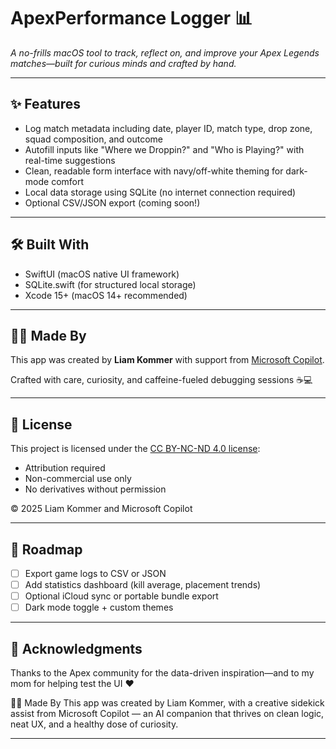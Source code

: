 # ApexPerformance Logger 📊

_A no-frills macOS tool to track, reflect on, and improve your Apex Legends matches—built for curious minds and crafted by hand._

---

## ✨ Features

- Log match metadata including date, player ID, match type, drop zone, squad composition, and outcome
- Autofill inputs like "Where we Droppin?" and "Who is Playing?" with real-time suggestions
- Clean, readable form interface with navy/off-white theming for dark-mode comfort
- Local data storage using SQLite (no internet connection required)
- Optional CSV/JSON export (coming soon!)

---

## 🛠️ Built With

- SwiftUI (macOS native UI framework)
- SQLite.swift (for structured local storage)
- Xcode 15+ (macOS 14+ recommended)

---

## 🧑‍💻 Made By

This app was created by **Liam Kommer** with support from [Microsoft Copilot](https://www.microsoft.com/copilot).

Crafted with care, curiosity, and caffeine-fueled debugging sessions ☕💻

---

## 📜 License

This project is licensed under the [CC BY-NC-ND 4.0 license](https://creativecommons.org/licenses/by-nc-nd/4.0/):

- Attribution required
- Non-commercial use only
- No derivatives without permission

© 2025 Liam Kommer and Microsoft Copilot

---

## 🚀 Roadmap

- [ ] Export game logs to CSV or JSON
- [ ] Add statistics dashboard (kill average, placement trends)
- [ ] Optional iCloud sync or portable bundle export
- [ ] Dark mode toggle + custom themes

---

## 🤘 Acknowledgments

Thanks to the Apex community for the data-driven inspiration—and to my mom for helping test the UI ❤️

🧑‍💻 Made By
This app was created by Liam Kommer, with a creative sidekick assist from Microsoft Copilot — an AI companion that thrives on clean logic, neat UX, and a healthy dose of curiosity.


---
